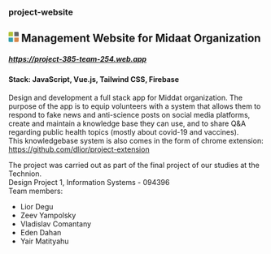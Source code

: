 ### project-website

## <img src="https://github.com/dlior/project-website/blob/main/src/assets/icons/logo.png" width="20px" height="20px" /> Management Website for Midaat Organization
##### https://project-385-team-254.web.app
#### Stack: JavaScript, Vue.js, Tailwind CSS, Firebase
Design and development a full stack app for Middat organization. The purpose of the app is to equip volunteers with a system that allows them to respond to fake news and anti-science posts on social media platforms, create and maintain a knowledge base they can use, and to share Q&A regarding public health topics (mostly about covid-19 and vaccines).<br />
This knowledgebase system is also comes in the form of chrome extension: https://github.com/dlior/project-extension

The project was carried out as part of the final project of our studies at the Technion. <br>
Design Project 1, Information Systems - 094396<br>
Team members:<br>

<ul>
  <li>Lior Degu</li>
  <li>Zeev Yampolsky</li>
  <li>Vladislav Comantany</li>
  <li>Eden Dahan</li>
  <li>Yair Matityahu</li>
</ul>
